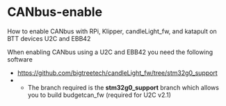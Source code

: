 # CANbus-enable
How to enable CANbus with RPi, Klipper, candleLight_fw, and katapult on BTT devices U2C and EBB42 

When enabling CANbus using a U2C and EBB42 you need the following software
- https://github.com/bigtreetech/candleLight_fw/tree/stm32g0_support
- - The branch required is the **stm32g0_support** branch which allows you to build budgetcan_fw (required for U2C v2.1)
